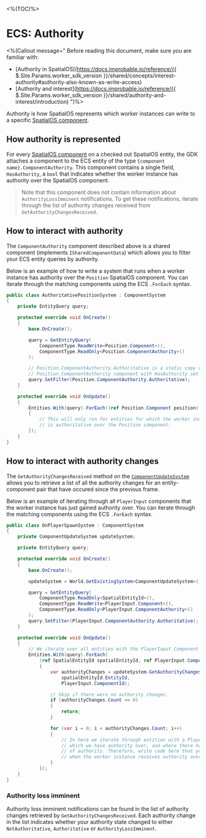 <%(TOC)%>

# ECS: Authority

<%(Callout message="
Before reading this document, make sure you are familiar with:

* [Authority in SpatialOS](https://docs.improbable.io/reference/{{ $.Site.Params.worker_sdk_version }}/shared/concepts/interest-authority#authority-also-known-as-write-access)
* [Authority and interest](https://docs.improbable.io/reference/{{ $.Site.Params.worker_sdk_version }}/shared/authority-and-interest/introduction)
")%>

Authority is how SpatialOS represents which worker instances can write to a specific [SpatialOS component]({{.Site.BaseURL}}/reference/glossary#spatialos-component).

## How authority is represented

For every [SpatialOS component]({{.Site.BaseURL}}/reference/glossary#spatialos-component) on a checked out SpatialOS entity, the GDK attaches a component to the ECS entity of the type `{component name}.ComponentAuthority`. This component contains a single field, `HasAuthority`, a `bool` that indicates whether the worker instance has authority over the SpatialOS component.

> Note that this component does not contain information about `AuthorityLossImminent` notifications. To get these notifications, iterate through the list of authority changes received from `GetAuthorityChangesReceived`.

## How to interact with authority

The `ComponentAuthority` component described above is a shared component (implements `ISharedComponentData`) which allows you to filter your ECS entity queries by authority.

Below is an example of how to write a system that runs when a worker instance has authority over the `Position` SpatialOS component. You can iterate through the matching components using the ECS `.ForEach` syntax.

```csharp
public class AuthoritativePositionSystem : ComponentSystem
{
    private EntityQuery query;

    protected override void OnCreate()
    {
        base.OnCreate();

        query = GetEntityQuery(
            ComponentType.ReadWrite<Position.Component>(),
            ComponentType.ReadOnly<Position.ComponentAuthority>()
        );

        // Position.ComponentAuthority.Authoritative is a static copy of the
        // Position.ComponentAuthority component with HasAuthority set to true
        query.SetFilter(Position.ComponentAuthority.Authoritative);
    }

    protected override void OnUpdate()
    {
        Entities.With(query).ForEach((ref Position.Component position) =>
        {
            // This will only run for entities for which the worker instance
            // is authoritative over the Position component.
        });
    }
}
```

## How to interact with authority changes

The `GetAuthorityChangesReceived` method on the [`ComponentUpdateSystem`]({{.Site.BaseURL}}/api/core/component-update-system) allows you to retrieve a list of all the authority changes for an entity-component pair that have occured since the previous frame.

Below is an example of iterating through all `PlayerInput` components that the worker instance has just gained authority over. You can iterate through the matching components using the ECS `.ForEach` syntax.

```csharp
public class OnPlayerSpawnSystem : ComponentSystem
{
    private ComponentUpdateSystem updateSystem;

    private EntityQuery query;

    protected override void OnCreate()
    {
        base.OnCreate();

        updateSystem = World.GetExistingSystem<ComponentUpdateSystem>();

        query = GetEntityQuery(
            ComponentType.ReadOnly<SpatialEntityId>(),
            ComponentType.ReadWrite<PlayerInput.Component>(),
            ComponentType.ReadOnly<PlayerInput.ComponentAuthority>()
        );
        query.SetFilter(PlayerInput.ComponentAuthority.Authoritative);
    }

    protected override void OnUpdate()
    {
        // We iterate over all entities with the PlayerInput Component that we are authoritative over.
        Entities.With(query).ForEach(
            (ref SpatialEntityId spatialEntityId, ref PlayerInput.Component playerInput) =>
            {
                var authorityChanges = updateSystem.GetAuthorityChangesReceived(
                    spatialEntityId.EntityId,
                    PlayerInput.ComponentId);

                // Skip if there were no authority changes.
                if (authorityChanges.Count <= 0)
                {
                    return;
                }

                for (var i = 0; i < authorityChanges.Count; i++)
                {
                    // In here we iterate through entities with a PlayerInput component
                    // which we have authority over, and where there have been changes
                    // of authority. Therefore, write code here that you want to run
                    // when the worker instance receives authority over PlayerInput.
                }
            });
    }
}
```

### Authority loss imminent

Authority loss imminent notifications can be found in the list of authority changes retrieved by `GetAuthorityChangesReceived`. Each authority change in the list indicates whether your authority state changed to either `NotAuthoritative`, `Authoritative` or `AuthorityLossImminent`.
